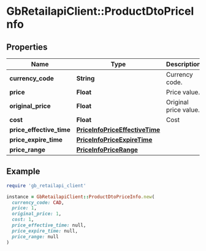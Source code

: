 # GbRetailapiClient::ProductDtoPriceInfo

## Properties

| Name | Type | Description | Notes |
| ---- | ---- | ----------- | ----- |
| **currency_code** | **String** | Currency code. | [optional] |
| **price** | **Float** | Price value. | [optional] |
| **original_price** | **Float** | Original price value. | [optional] |
| **cost** | **Float** | Cost | [optional] |
| **price_effective_time** | [**PriceInfoPriceEffectiveTime**](PriceInfoPriceEffectiveTime.md) |  | [optional] |
| **price_expire_time** | [**PriceInfoPriceExpireTime**](PriceInfoPriceExpireTime.md) |  | [optional] |
| **price_range** | [**PriceInfoPriceRange**](PriceInfoPriceRange.md) |  | [optional] |

## Example

```ruby
require 'gb_retailapi_client'

instance = GbRetailapiClient::ProductDtoPriceInfo.new(
  currency_code: CAD,
  price: 1,
  original_price: 1,
  cost: 1,
  price_effective_time: null,
  price_expire_time: null,
  price_range: null
)
```

